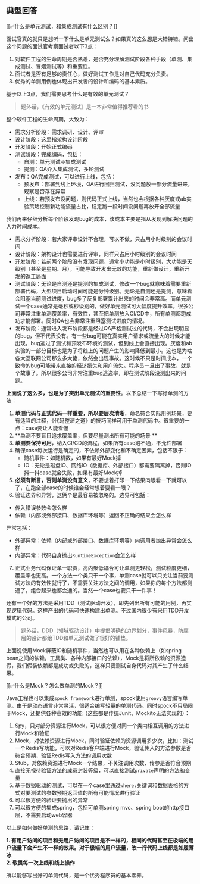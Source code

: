 ## 典型回答  

[[✅什么是单元测试，和集成测试有什么区别？]]



面试官真的就只是想听一下什么是单元测试么？如果真的这么想是大错特错。问出这个问题的面试官考察面试者以下3点：

1. 对软件工程的生命周期是否熟悉，是否充分理解测试阶段各种手段（单测、集成测试、冒烟测试等）和重要性。
2. 面试者是否有足够的责任心，做好测试工作是对自己代码充分负责。
3. 优秀的单测用例也体现出开发者的设计和编码的基本素质。



基于以上3点，我们需要思考什么是有效的单元测试？



> 题外话，《有效的单元测试》是一本非常值得推荐看的书
>



整个软件工程的生命周期，大致为：



+ 需求分析阶段：需求调研、设计、评审
+ 设计阶段：这里指架构设计阶段
+ 开发阶段：开始正式编码
+ 测试阶段：完成编码，包括： 
    - 自测：单元测试->集成测试
    - 提测：QA介入集成测试，多轮测试
+ 发布：QA完成测试，可以进行上线，包括： 
    - 预发布：部署到线上环境，QA进行回归测试，没问题放一部分流量进来，观察是否存在异常
    - 上线：若预发布没问题，则代码正式上线，当然也会根据各种灰度或ab实验策略控制新功能流量占比，稳定跑一段时间没问题再放开全部流量



我们再来仔细分析每个阶段发现bug的成本，该成本主要是指从发现到解决问题的人力时间成本。



+ 需求分析阶段：若大家评审设计不合理，可以不做，只占用小时级别的会议时间
+ 设计阶段：架构设计也需要进行评审，同样只占用小时级别的会议时间
+ 开发阶段：若前两个阶段没有发现问题，通常小功能是小时级别，大功能是天级别（甚至是星期、月），可能导致开发出无效的功能，重新做设计，重新开发的返工局面
+ 测试阶段：无论是自测还是提测的集成测试，修改一个bug就意味着需要重新部署代码，大型项目启动时间可能是分钟级别。无论是自测还是提测，意味着会阻塞当前测试进度，bug多了反复部署累计出来的时间会非常高。而单元测试一个case通常是毫秒或秒级别的，做好单元测试可大幅度提升效率。很多公司非常注重单测覆盖率，有效性，甚至把单测放入CI/CD中，所有单测都跑成功才能部署。同时QA也会非常注重阻塞测试进度的情况。
+ 发布阶段：通常进入发布阶段都是经过QA严格测试过的代码，不会出现明显的bug，但不代表没有。有一些bug可能在真实用户请求或流量大的时候才能出现，bug逃过了测试和预发布环境的测试，但到线上会直接出现。灰度和ab实验的一部分目标也是为了将线上的问题产生的影响降低到最小。这也是为啥各大互联网公司那么多大佬，依然会出现事故。这时候不只是时间成本，一个致命的bug可能带来直接的经济损失和用户流失。程序员一旦出了事故，就是个故事了。所以很多公司非常注重bug逃逸率，即在测试阶段没测出来的问题。



**上面说了这么多，也是为了突出单元测试的重要性**。以下总结一下写好单测的方法：



1.  **单测代码与正式代码一样重要，所以要层次清晰**，命名符合实际用例场景，要有适当的注释，《代码整洁之道》的技巧同样可用于单测代码中。很重要的一点：case要让人能看懂 
2.  **单测不要盲目追求覆盖率，但要尽量测出所有可能的场景 **
3.  **单测要保持可用**，纳入CI/CD的流程，如果所有case跑不通，不允许部署 
4.  确保case每次运行是确定的，不依赖外部变化和不确定因素，包括不限于： 
    - 随机事件：如随机数，如果有最好Mock掉
    - IO：无论是磁盘IO、网络IO（数据库、外部接口）都需要隔离掉，否则IO抖一抖case就会失败，如果有最好Mock掉
5.  **必须有断言，否则单测没有意义**，不要想着打印一下结果肉眼看一下就可以了，在跑全部case的时候谁会经常想着要看一眼？ 
6.  验证边界和异常，这俩个是最容易被忽略的。边界可包括： 



+ 传入错误参数会怎么样
+ 依赖（内部或外部接口、数据库环境等）返回不正确的结果会怎么样



异常包括：



+ 外部异常：依赖（内部或外部接口、数据库环境等）向调用者抛出异常会怎么样
+ 内部异常：代码自身抛出`RuntimeException`会怎么样



7. 正式业务代码保证单一职责，高内聚低耦合可让单测更轻松，测试粒度更细，覆盖率也更高。一个方法一个类只干一个事，单测case就可以只关注当前要测试方法的有效性就行了，不需要关注方法之间的调用，如果你的每个方法都测通了，组合起来也都会通的。当然一个case也要只干一件事！



还有一个好的方法是采用TDD（测试驱动开发），即先列出所有可能的用例，再实现逻辑代码。这样产出的代码可快速构建出单测。不过国内很少有采用TDD开发模式的公司。



> 题外话，DDD（领域驱动设计）中提倡明确的边界划分，事件风暴，防腐层的设计都给TDD和单元测试做了很好的铺垫。
>



上面说使用Mock屏蔽IO和随机事件，当然也可以用在各种依赖上（如spring bean之间的依赖，工具类、各种内部接口的依赖），Mock是将所依赖的资源造假，我们假装依赖都是成功或失败的，这样只要测试自身代码对其产生了什么结果。  


[[✅什么是Mock？怎么做单测的Mock？]]

  
Java工程也可以集成`spock framework`进行单测，spock使用`groovy`语言编写单测。由于是动态语言非常灵活，很适合编写轻量的单测代码。同时spock不只局限于Mock，还提供各种高效的功能（这些都是传统Junit、Mockito无法实现的）：



1. Spy，只对部分资源进行Mock，可以很方便对同一个类内相互调用的方法进行Mock和验证
2. Mock，对依赖资源进行Mock，同时验证依赖的资源调用多少次，比如：测试一个Redis写功能，可以对Redis客户端进行Mock，验证传入的方法参数是否符合预期，验证Redis写入方法的调用次数
3. Stub，对依赖资源进行Mock一个结果，不关注调用次数、传参是否符合预期
4. 直接无视待验证方法的成员封装等级，可以直接测试`private`声明的方法和变量
5. 基于数据驱动的测试，可以在一个case里通过`where:`关键词和数据表格的方式对要测试的参数预期返回值的所有可能情况进行验证
6. 可以很方便的验证要抛出的异常
7. 可以很方便的集成spring，包括可单测spring mvc、spring boot的http接口层，不需要启动web容器



以上是如何做好单测的思路，请记住：



**1. 有用户访问的项目和无用户访问的项目是不一样的，相同的代码甚至在极端的用户流量下会产生不一样的效果。对于极端的用户流量，改一行代码上线都是如履薄冰**  
**2. 敬畏每一次上线和线上操作**



所以能够写出好的单测代码，是一个优秀程序员的基本素养。

